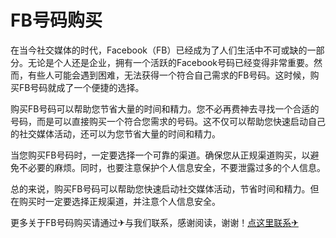 # FB号码购买

在当今社交媒体的时代，Facebook（FB）已经成为了人们生活中不可或缺的一部分。无论是个人还是企业，拥有一个活跃的Facebook号码已经变得非常重要。然而，有些人可能会遇到困难，无法获得一个符合自己需求的FB号码。这时候，购买FB号码就成了一个便捷的选择。

购买FB号码可以帮助您节省大量的时间和精力。您不必再费神去寻找一个合适的号码，而是可以直接购买一个符合您需求的号码。这不仅可以帮助您快速启动自己的社交媒体活动，还可以为您节省大量的时间和精力。

当您购买FB号码时，一定要选择一个可靠的渠道。确保您从正规渠道购买，以避免不必要的麻烦。同时，也要注意保护个人信息安全，不要泄露过多的个人信息。

总的来说，购买FB号码可以帮助您快速启动社交媒体活动，节省时间和精力。但在购买时一定要选择正规渠道，并注意个人信息安全。

更多关于FB号码购买请通过✈与我们联系，感谢阅读，谢谢！[点这里联系✈](https://d.k02.cc)